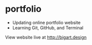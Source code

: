 # portfolio
- Updating online portfolio website
- Learning Git, GitHub, and Terminal

View website live at http://bigart.design